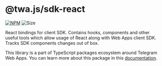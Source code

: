 # @twa.js/sdk-react

[npm-badge]: https://img.shields.io/npm/v/@twa.js/sdk-react.svg

[npm-link]: https://npmjs.com/package/@twa.js/sdk-react

[size-badge]: https://img.shields.io/bundlephobia/minzip/@twa.js/sdk-react

[![NPM][npm-badge]][npm-link]
![Size][size-badge]

React bindings for client SDK. Contains hooks, components and other
useful tools which allow usage of React along with Web Apps client SDK.
Tracks SDK components changes out of box.

This library is a part of TypeScript packages ecosystem around Telegram Web
Apps. You can learn more about this package in this
[documentation](https://telegram-web-apps.github.io/twa/docs/libraries/twa-sdk-react).

